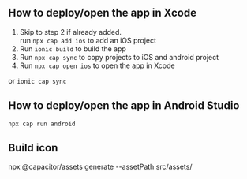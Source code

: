 


## How to deploy/open the app in Xcode
1. Skip to step 2 if already added.  
   run `npx cap add ios` to add an iOS project
2. Run `ionic build` to build the app
2. Run `npx cap sync` to copy projects to iOS and android project
3. Run `npx cap open ios` to open the app in Xcode


or 
```ionic cap sync```

## How to deploy/open the app in Android Studio
```npx cap run android```

## Build icon
npx @capacitor/assets generate --assetPath src/assets/

